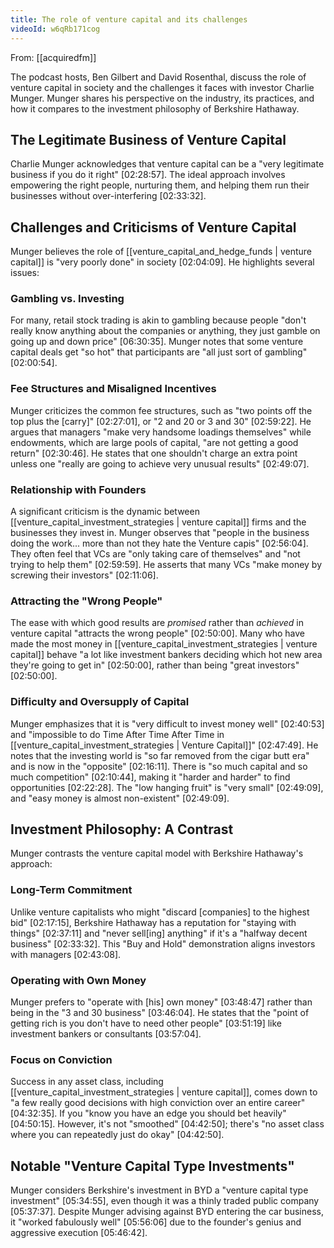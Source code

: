 ```yaml
---
title: The role of venture capital and its challenges
videoId: w6qRb171cog
---
```


From: [[acquiredfm]] <br/> 

The podcast hosts, Ben Gilbert and David Rosenthal, discuss the role of venture capital in society and the challenges it faces with investor Charlie Munger. Munger shares his perspective on the industry, its practices, and how it compares to the investment philosophy of Berkshire Hathaway.

## The Legitimate Business of Venture Capital

Charlie Munger acknowledges that venture capital can be a "very legitimate business if you do it right" <a class="yt-timestamp" data-t="02:28:57">[02:28:57]</a>. The ideal approach involves empowering the right people, nurturing them, and helping them run their businesses without over-interfering <a class="yt-timestamp" data-t="02:33:32">[02:33:32]</a>.

## Challenges and Criticisms of Venture Capital

Munger believes the role of [[venture_capital_and_hedge_funds | venture capital]] is "very poorly done" in society <a class="yt-timestamp" data-t="02:04:09">[02:04:09]</a>. He highlights several issues:

### Gambling vs. Investing
For many, retail stock trading is akin to gambling because people "don't really know anything about the companies or anything, they just gamble on going up and down price" <a class="yt-timestamp" data-t="06:30:35">[06:30:35]</a>. Munger notes that some venture capital deals get "so hot" that participants are "all just sort of gambling" <a class="yt-timestamp" data-t="02:00:54">[02:00:54]</a>.

### Fee Structures and Misaligned Incentives
Munger criticizes the common fee structures, such as "two points off the top plus the [carry]" <a class="yt-timestamp" data-t="02:27:01">[02:27:01]</a>, or "2 and 20 or 3 and 30" <a class="yt-timestamp" data-t="02:59:22">[02:59:22]</a>. He argues that managers "make very handsome loadings themselves" while endowments, which are large pools of capital, "are not getting a good return" <a class="yt-timestamp" data-t="02:30:46">[02:30:46]</a>. He states that one shouldn't charge an extra point unless one "really are going to achieve very unusual results" <a class="yt-timestamp" data-t="02:49:07">[02:49:07]</a>.

### Relationship with Founders
A significant criticism is the dynamic between [[venture_capital_investment_strategies | venture capital]] firms and the businesses they invest in. Munger observes that "people in the business doing the work... more than not they hate the Venture capis" <a class="yt-timestamp" data-t="02:56:04">[02:56:04]</a>. They often feel that VCs are "only taking care of themselves" and "not trying to help them" <a class="yt-timestamp" data-t="02:59:59">[02:59:59]</a>. He asserts that many VCs "make money by screwing their investors" <a class="yt-timestamp" data-t="02:11:06">[02:11:06]</a>.

### Attracting the "Wrong People"
The ease with which good results are *promised* rather than *achieved* in venture capital "attracts the wrong people" <a class="yt-timestamp" data-t="02:50:00">[02:50:00]</a>. Many who have made the most money in [[venture_capital_investment_strategies | venture capital]] behave "a lot like investment bankers deciding which hot new area they're going to get in" <a class="yt-timestamp" data-t="02:50:00">[02:50:00]</a>, rather than being "great investors" <a class="yt-timestamp" data-t="02:50:00">[02:50:00]</a>.

### Difficulty and Oversupply of Capital
Munger emphasizes that it is "very difficult to invest money well" <a class="yt-timestamp" data-t="02:40:53">[02:40:53]</a> and "impossible to do Time After Time After Time in [[venture_capital_investment_strategies | Venture Capital]]" <a class="yt-timestamp" data-t="02:47:49">[02:47:49]</a>. He notes that the investing world is "so far removed from the cigar butt era" and is now in the "opposite" <a class="yt-timestamp" data-t="02:16:11">[02:16:11]</a>. There is "so much capital and so much competition" <a class="yt-timestamp" data-t="02:10:44">[02:10:44]</a>, making it "harder and harder" to find opportunities <a class="yt-timestamp" data-t="02:22:28">[02:22:28]</a>. The "low hanging fruit" is "very small" <a class="yt-timestamp" data-t="02:49:09">[02:49:09]</a>, and "easy money is almost non-existent" <a class="yt-timestamp" data-t="02:49:09">[02:49:09]</a>.

## Investment Philosophy: A Contrast

Munger contrasts the venture capital model with Berkshire Hathaway's approach:

### Long-Term Commitment
Unlike venture capitalists who might "discard [companies] to the highest bid" <a class="yt-timestamp" data-t="02:17:15">[02:17:15]</a>, Berkshire Hathaway has a reputation for "staying with things" <a class="yt-timestamp" data-t="02:37:11">[02:37:11]</a> and "never sell[ing] anything" if it's a "halfway decent business" <a class="yt-timestamp" data-t="02:33:32">[02:33:32]</a>. This "Buy and Hold" demonstration aligns investors with managers <a class="yt-timestamp" data-t="02:43:08">[02:43:08]</a>.

### Operating with Own Money
Munger prefers to "operate with [his] own money" <a class="yt-timestamp" data-t="03:48:47">[03:48:47]</a> rather than being in the "3 and 30 business" <a class="yt-timestamp" data-t="03:46:04">[03:46:04]</a>. He states that the "point of getting rich is you don't have to need other people" <a class="yt-timestamp" data-t="03:51:19">[03:51:19]</a> like investment bankers or consultants <a class="yt-timestamp" data-t="03:57:04">[03:57:04]</a>.

### Focus on Conviction
Success in any asset class, including [[venture_capital_investment_strategies | venture capital]], comes down to "a few really good decisions with high conviction over an entire career" <a class="yt-timestamp" data-t="04:32:35">[04:32:35]</a>. If you "know you have an edge you should bet heavily" <a class="yt-timestamp" data-t="04:50:15">[04:50:15]</a>. However, it's not "smoothed" <a class="yt-timestamp" data-t="04:42:50">[04:42:50]</a>; there's "no asset class where you can repeatedly just do okay" <a class="yt-timestamp" data-t="04:42:50">[04:42:50]</a>.

## Notable "Venture Capital Type Investments"

Munger considers Berkshire's investment in BYD a "venture capital type investment" <a class="yt-timestamp" data-t="05:34:55">[05:34:55]</a>, even though it was a thinly traded public company <a class="yt-timestamp" data-t="05:37:37">[05:37:37]</a>. Despite Munger advising against BYD entering the car business, it "worked fabulously well" <a class="yt-timestamp" data-t="05:56:06">[05:56:06]</a> due to the founder's genius and aggressive execution <a class="yt-timestamp" data-t="05:46:42">[05:46:42]</a>.